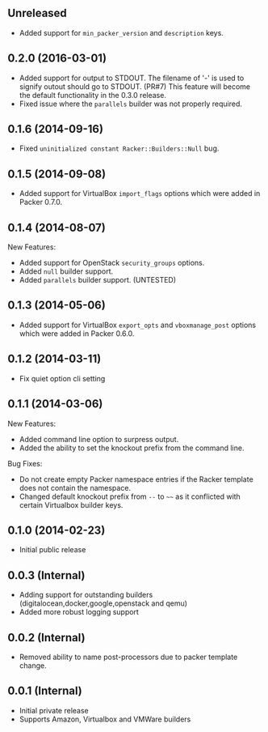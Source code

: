 ## Unreleased

* Added support for `min_packer_version` and `description` keys.

## 0.2.0 (2016-03-01)

* Added support for output to STDOUT.  The filename of '-' is used to signify outout should go to STDOUT. (PR#7)  This feature will become the default functionality in the 0.3.0 release.
* Fixed issue where the `parallels` builder was not properly required. 

## 0.1.6 (2014-09-16)

* Fixed `uninitialized constant Racker::Builders::Null` bug.

## 0.1.5 (2014-09-08)

* Added support for VirtualBox `import_flags` options which were added in Packer 0.7.0.

## 0.1.4 (2014-08-07)

New Features:
* Added support for OpenStack `security_groups` options.
* Added `null` builder support.
* Added `parallels` builder support.  (UNTESTED)

## 0.1.3 (2014-05-06)

* Added support for VirtualBox `export_opts` and `vboxmanage_post` options which were added in Packer 0.6.0.

## 0.1.2 (2014-03-11)

* Fix quiet option cli setting

## 0.1.1 (2014-03-06)

New Features:
* Added command line option to surpress output.
* Added the ability to set the knockout prefix from the command line.

Bug Fixes:
* Do not create empty Packer namespace entries if the Racker template does not contain the namespace.
* Changed default knockout prefix from `--` to `~~` as it conflicted with certain Virtualbox builder keys.

## 0.1.0 (2014-02-23)

* Initial public release

## 0.0.3 (Internal)

* Adding support for outstanding builders (digitalocean,docker,google,openstack and qemu)
* Added more robust logging support

## 0.0.2 (Internal)

* Removed ability to name post-processors due to packer template change.

## 0.0.1 (Internal)

* Initial private release
* Supports Amazon, Virtualbox and VMWare builders
